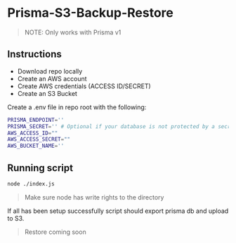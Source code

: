 # Prisma-S3-Backup-Restore

> NOTE: Only works with Prisma v1

## Instructions

- Download repo locally
- Create an AWS account
- Create AWS credentials (ACCESS ID/SECRET)
- Create an S3 Bucket

Create a .env file in repo root with the following:

```bash
PRISMA_ENDPOINT=''
PRISMA_SECRET='' # Optional if your database is not protected by a secret
AWS_ACCESS_ID=""
AWS_ACCESS_SECRET=""
AWS_BUCKET_NAME=''
```

## Running script

```bash
node ./index.js
```

> Make sure node has write rights to the directory

If all has been setup successfully script should export prisma db and upload to S3.

> Restore coming soon
